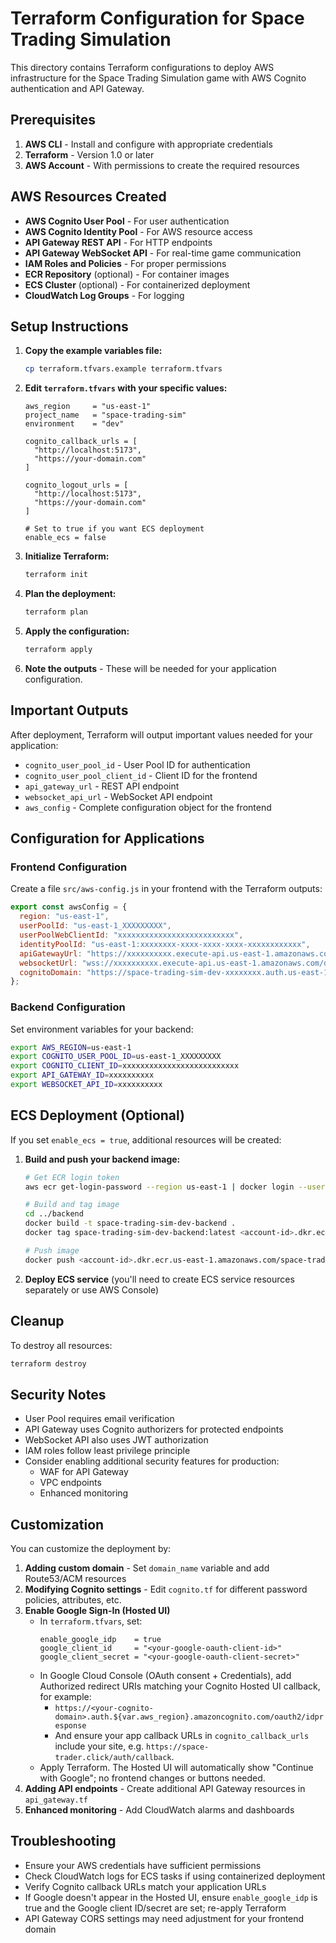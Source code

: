 # Terraform Configuration for Space Trading Simulation

This directory contains Terraform configurations to deploy AWS infrastructure for the Space Trading Simulation game with AWS Cognito authentication and API Gateway.

## Prerequisites

1. **AWS CLI** - Install and configure with appropriate credentials
2. **Terraform** - Version 1.0 or later
3. **AWS Account** - With permissions to create the required resources

## AWS Resources Created

- **AWS Cognito User Pool** - For user authentication
- **AWS Cognito Identity Pool** - For AWS resource access
- **API Gateway REST API** - For HTTP endpoints
- **API Gateway WebSocket API** - For real-time game communication
- **IAM Roles and Policies** - For proper permissions
- **ECR Repository** (optional) - For container images
- **ECS Cluster** (optional) - For containerized deployment
- **CloudWatch Log Groups** - For logging

## Setup Instructions

1. **Copy the example variables file:**
   ```bash
   cp terraform.tfvars.example terraform.tfvars
   ```

2. **Edit `terraform.tfvars` with your specific values:**
   ```hcl
   aws_region     = "us-east-1"
   project_name   = "space-trading-sim"
   environment    = "dev"
   
   cognito_callback_urls = [
     "http://localhost:5173",
     "https://your-domain.com"
   ]
   
   cognito_logout_urls = [
     "http://localhost:5173", 
     "https://your-domain.com"
   ]
   
   # Set to true if you want ECS deployment
   enable_ecs = false
   ```

3. **Initialize Terraform:**
   ```bash
   terraform init
   ```

4. **Plan the deployment:**
   ```bash
   terraform plan
   ```

5. **Apply the configuration:**
   ```bash
   terraform apply
   ```

6. **Note the outputs** - These will be needed for your application configuration.

## Important Outputs

After deployment, Terraform will output important values needed for your application:

- `cognito_user_pool_id` - User Pool ID for authentication
- `cognito_user_pool_client_id` - Client ID for the frontend
- `api_gateway_url` - REST API endpoint
- `websocket_api_url` - WebSocket API endpoint
- `aws_config` - Complete configuration object for the frontend

## Configuration for Applications

### Frontend Configuration

Create a file `src/aws-config.js` in your frontend with the Terraform outputs:

```javascript
export const awsConfig = {
  region: "us-east-1",
  userPoolId: "us-east-1_XXXXXXXXX",
  userPoolWebClientId: "xxxxxxxxxxxxxxxxxxxxxxxxxx", 
  identityPoolId: "us-east-1:xxxxxxxx-xxxx-xxxx-xxxx-xxxxxxxxxxxx",
  apiGatewayUrl: "https://xxxxxxxxxx.execute-api.us-east-1.amazonaws.com/dev",
  websocketUrl: "wss://xxxxxxxxxx.execute-api.us-east-1.amazonaws.com/dev",
  cognitoDomain: "https://space-trading-sim-dev-xxxxxxxx.auth.us-east-1.amazoncognito.com"
};
```

### Backend Configuration

Set environment variables for your backend:

```bash
export AWS_REGION=us-east-1
export COGNITO_USER_POOL_ID=us-east-1_XXXXXXXXX
export COGNITO_CLIENT_ID=xxxxxxxxxxxxxxxxxxxxxxxxxx
export API_GATEWAY_ID=xxxxxxxxxx
export WEBSOCKET_API_ID=xxxxxxxxxx
```

## ECS Deployment (Optional)

If you set `enable_ecs = true`, additional resources will be created:

1. **Build and push your backend image:**
   ```bash
   # Get ECR login token
   aws ecr get-login-password --region us-east-1 | docker login --username AWS --password-stdin <account-id>.dkr.ecr.us-east-1.amazonaws.com
   
   # Build and tag image
   cd ../backend
   docker build -t space-trading-sim-dev-backend .
   docker tag space-trading-sim-dev-backend:latest <account-id>.dkr.ecr.us-east-1.amazonaws.com/space-trading-sim-dev-backend:latest
   
   # Push image
   docker push <account-id>.dkr.ecr.us-east-1.amazonaws.com/space-trading-sim-dev-backend:latest
   ```

2. **Deploy ECS service** (you'll need to create ECS service resources separately or use AWS Console)

## Cleanup

To destroy all resources:

```bash
terraform destroy
```

## Security Notes

- User Pool requires email verification
- API Gateway uses Cognito authorizers for protected endpoints
- WebSocket API also uses JWT authorization
- IAM roles follow least privilege principle
- Consider enabling additional security features for production:
  - WAF for API Gateway
  - VPC endpoints
  - Enhanced monitoring

## Customization

You can customize the deployment by:

1. **Adding custom domain** - Set `domain_name` variable and add Route53/ACM resources
2. **Modifying Cognito settings** - Edit `cognito.tf` for different password policies, attributes, etc.
3. **Enable Google Sign-In (Hosted UI)**
    - In `terraform.tfvars`, set:
       ```hcl
       enable_google_idp    = true
       google_client_id     = "<your-google-oauth-client-id>"
       google_client_secret = "<your-google-oauth-client-secret>"
       ```
    - In Google Cloud Console (OAuth consent + Credentials), add Authorized redirect URIs matching your Cognito Hosted UI callback, for example:
       - `https://<your-cognito-domain>.auth.${var.aws_region}.amazoncognito.com/oauth2/idpresponse`
       - And ensure your app callback URLs in `cognito_callback_urls` include your site, e.g. `https://space-trader.click/auth/callback`.
    - Apply Terraform. The Hosted UI will automatically show "Continue with Google"; no frontend changes or buttons needed.
3. **Adding API endpoints** - Create additional API Gateway resources in `api_gateway.tf`
4. **Enhanced monitoring** - Add CloudWatch alarms and dashboards

## Troubleshooting

- Ensure your AWS credentials have sufficient permissions
- Check CloudWatch logs for ECS tasks if using containerized deployment
- Verify Cognito callback URLs match your application URLs
- If Google doesn't appear in the Hosted UI, ensure `enable_google_idp` is true and the Google client ID/secret are set; re-apply Terraform
- API Gateway CORS settings may need adjustment for your frontend domain
